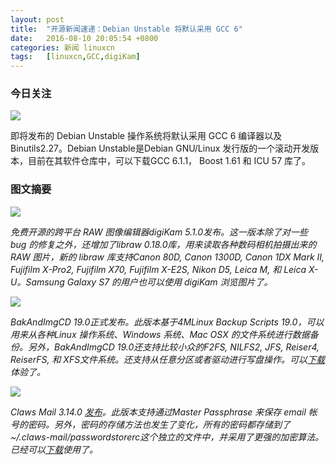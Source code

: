 ```yaml
---
layout: post
title:	"开源新闻速递：Debian Unstable 将默认采用 GCC 6"
date:	2016-08-10 20:05:54 +0800 
categories:	新闻 linuxcn 
tags:	[linuxcn,GCC,digiKam]
---
```



### 今日关注


![](/Asserts/Images//attachment/album/201608/10/195623gyq5myyhm4cmqezq.jpg)


即将发布的 Debian Unstable 操作系统将默认采用 GCC 6 编译器以及 Binutils2.27。Debian Unstable是Debian GNU/Linux 发行版的一个滚动开发版本，目前在其软件仓库中，可以下载GCC 6.1.1， Boost 1.61 和 ICU 57 库了。


### 图文摘要


![](/Asserts/Images//attachment/album/201608/10/195855gwt99lt2ameahtwb.jpg)


*免费开源的跨平台 RAW 图像编辑器digiKam 5.1.0发布。这一版本除了对一些 bug 的修复之外，还增加了libraw 0.18.0库，用来读取各种数码相机拍摄出来的 RAW 图片，新的 libraw 库支持Canon 80D, Canon 1300D, Canon 1DX Mark II, Fujifilm X-Pro2, Fujifilm X70, Fujifilm X-E2S, Nikon D5, Leica M, 和 Leica X-U。Samsung Galaxy S7 的用户也可以使用 digiKam 浏览图片了。*


![](/Asserts/Images//attachment/album/201608/10/200014kszl6aau81dpqa2f.jpg)


*BakAndImgCD 19.0正式发布。此版本基于4MLinux Backup Scripts 19.0，可以用来从各种Linux 操作系统、Windows 系统、Mac OSX 的文件系统进行数据备份。另外，BakAndImgCD 19.0还支持比较小众的F2FS, NILFS2, JFS, Reiser4, ReiserFS, 和 XFS文件系统。还支持从任意分区或者驱动进行写盘操作。可以[下载](http://linux.softpedia.com/get/System/Operating-Systems/Linux-Distributions/BakAndImgCD-102431.shtml)体验了。*


![](/Asserts/Images//attachment/album/201608/10/200219zx8zixsszkx5vgju.jpg)


*Claws Mail 3.14.0 [发布](http://www.claws-mail.org/news.php)。此版本支持通过Master Passphrase 来保存 email 帐号的密码。另外，密码的存储方法也发生了变化，所有的密码都存储到了~/.claws-mail/passwordstorerc这个独立的文件中，并采用了更强的加密算法。已经可以[下载](http://linux.softpedia.com/get/Communications/Email/Claws-Mail-3997.shtml)使用了。*
